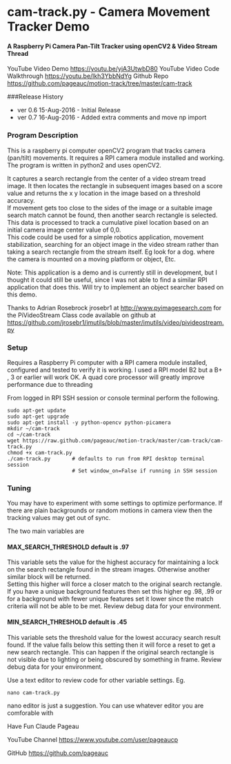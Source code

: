 # cam-track.py  - Camera Movement Tracker Demo
#### A Raspberry Pi Camera Pan-Tilt Tracker using openCV2 & Video Stream Thread

YouTube Video Demo https://youtu.be/yjA3UtwbD80
YouTube Video Code Walkthrough https://youtu.be/lkh3YbbNdYg
Github Repo https://github.com/pageauc/motion-track/tree/master/cam-track

###Release History
* ver 0.6 15-Aug-2016 - Initial Release
* ver 0.7 16-Aug-2016 - Added extra comments and move np import

### Program Description
This is a raspberry pi computer openCV2 program that tracks camera (pan/tilt)
 movements. It requires a RPI camera module installed and working. The program is 
written in python2 and uses openCV2.  

It captures a search rectangle from the center of a video stream tread image. 
It then locates the rectangle in subsequent images based on a score value and
returns the x y location in the image based on a threshold accuracy.  
If movement gets too close to the sides of the image or
a suitable image search match cannot be found, then another search rectangle
is selected. This data is processed to track a cumulative pixel location based on
an initial camera image center value of 0,0.    
This code could be used for a simple robotics application, movement stabilization, 
searching for an object image in the video stream rather than taking a search
rectangle from the stream itself.  Eg look for a dog.
where the camera is mounted on a moving platform or object, Etc.  

Note: This application is a demo and is currently still in development, but I 
thought it could still be useful, since I was not able to find a similar
RPI application that does this.  Will try to implement an object searcher based
on this demo.

Thanks to Adrian Rosebrock jrosebr1 at http://www.pyimagesearch.com 
for the PiVideoStream Class code available on github at
https://github.com/jrosebr1/imutils/blob/master/imutils/video/pivideostream.py

### Setup
Requires a Raspberry Pi computer with a RPI camera module installed, configured
and tested to verify it is working. I used a RPI model B2 but a B+ , 3 or 
earlier will work OK. A quad core processor will greatly improve performance
due to threading

From logged in RPI SSH session or console terminal perform the following.  

    sudo apt-get update
    sudo apt-get upgrade
    sudo apt-get install -y python-opencv python-picamera
    mkdir ~/cam-track
    cd ~/cam-track
    wget https://raw.github.com/pageauc/motion-track/master/cam-track/cam-track.py
    chmod +x cam-track.py  
    ./cam-track.py       # defaults to run from RPI desktop terminal session
                         # Set window_on=False if running in SSH session
                         
### Tuning
You may have to experiment with some settings to optimize performance.
If there are plain backgrounds or random motions in camera view then the
tracking values may get out of sync.

The two main variables are

#### MAX_SEARCH_THRESHOLD  default is .97
This variable sets the value for the highest accuracy for maintaining a 
lock on the search rectangle found in the stream images.  Otherwise another similar block will be returned.  
Setting this higher will force a closer match to the original search rectangle. 
If you have a unique background features then set this higher eg .98, .99 
or for a background with fewer unique features set it lower since the match criteria
will not be able to be met.  Review debug data for your environment.

#### MIN_SEARCH_THRESHOLD default is .45
This variable sets the threshold value for the lowest accuracy search result found.
If the value falls below this setting then it will force a reset to get a new
search rectangle.  This can happen if the original search rectangle is not visible 
due to lighting or being obscured by something in frame.  Review debug data
for your environment.

Use a text editor to review code for other variable settings.  Eg. 

    nano cam-track.py
    
nano editor is just a suggestion.  You can use whatever editor you are
comforable with

Have Fun Claude Pageau

YouTube Channel https://www.youtube.com/user/pageaucp

GitHub https://github.com/pageauc
